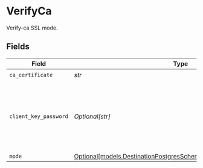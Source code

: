 # VerifyCa

Verify-ca SSL mode.


## Fields

| Field                                                                                                                          | Type                                                                                                                           | Required                                                                                                                       | Description                                                                                                                    |
| ------------------------------------------------------------------------------------------------------------------------------ | ------------------------------------------------------------------------------------------------------------------------------ | ------------------------------------------------------------------------------------------------------------------------------ | ------------------------------------------------------------------------------------------------------------------------------ |
| `ca_certificate`                                                                                                               | *str*                                                                                                                          | :heavy_check_mark:                                                                                                             | CA certificate                                                                                                                 |
| `client_key_password`                                                                                                          | *Optional[str]*                                                                                                                | :heavy_minus_sign:                                                                                                             | Password for keystorage. This field is optional. If you do not add it - the password will be generated automatically.          |
| `mode`                                                                                                                         | [Optional[models.DestinationPostgresSchemasSSLModeSSLModes5Mode]](../models/destinationpostgresschemassslmodesslmodes5mode.md) | :heavy_minus_sign:                                                                                                             | N/A                                                                                                                            |
